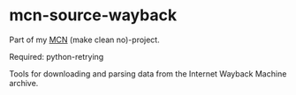 # mcn-source-wayback

Part of my [MCN](https://github.com/search?q=user%3AKagee+mcn+in%3Aname&type=Repositories) (make clean no)-project.

Required: python-retrying

Tools for downloading and parsing data from the Internet Wayback Machine archive.
